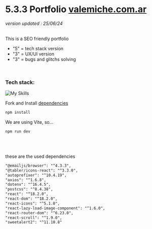 # 5.3.3 Portfolio [valemiche.com.ar](https://valemiche.com.ar)

_version updated : 25/06/24_
<br>
<br>

This is a SEO friendly portfolio

- "5" = tech stack version
- "3" = UX/UI version
- "3" = bugs and glitchs solving

<br>

### Tech stack:

![My Skills](https://skillicons.dev/icons?i=html,css,typescript,tailwindcss,react,vite)

Fork and Install [dependencies](#dependencies)

```md
npm install
```

We are using Vite, so...

```md
npm run dev
```

<br>
<br>
<span id="dependencies">

these are the used dependencies

```md
"@emailjs/browser": "^4.3.3",
"@tabler/icons-react": "^3.3.0",
"autoprefixer": "^10.4.19",
"axios": "^1.6.8",
"dotenv": "^16.4.5",
"postcss": "^8.4.38",
"react": "^18.2.0",
"react-dom": "^18.2.0",
"react-icons": "^5.1.0",
"react-lazy-load-image-component": "^1.6.0",
"react-router-dom": "^6.23.0",
"react-scroll": "^1.9.0",
"sweetalert2": "^11.10.8"
```

</span>

